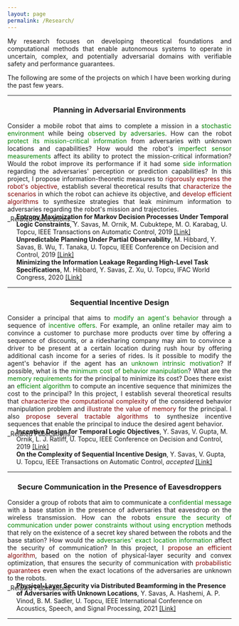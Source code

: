 ```yaml
---
layout: page
permalink: /Research/
---
```



<p align = "justify"> My research focuses on developing theoretical foundations and computational methods that enable autonomous systems to operate in uncertain, complex, and potentially adversarial domains with verifiable safety and performance guarantees. </p>

The following are some of the projects on which I have been working during the past few years.


***

<center> <h3>Planning in Adversarial Environments</h3> </center>
<p align = "justify"> Consider a mobile robot that aims to complete a mission in a  <span style="color:green">stochastic environment</span> while being  <span style="color:green">observed by adversaries</span>. How can the robot <span style="color:green">protect its mission-critical information</span> from adversaries with unknown locations and capabilities? How would the robot's  <span style="color:green">imperfect sensor measurements</span> affect its ability to protect the mission-critical information? Would the robot improve its performance if it had some <span style="color:green">side information</span> regarding the adversaries' perception or prediction capabilities? In this project, I propose information-theoretic measures to <span style="color:maroon">rigorously express the robot's objective</span>, establish several theoretical results that <span style="color:maroon">characterize the scenarios</span> in which the robot can achieve its objective, and <span style="color:maroon">develop efficient algorithms</span> to synthesize strategies that leak minimum information to adversaries regarding the robot's mission and trajectories. </p>
<span style="line-height: 0;"> _Related Publications:_ </span>
<p style = "align : justify;  margin-left: 20px; margin-top: -1em"><b>Entropy Maximization for Markov Decision Processes Under Temporal Logic Constraints</b>, Y. Savas, M. Ornik, M. Cubuktepe,
 M. O. Karabag, U. Topcu, IEEE Transactions on Automatic Control, 2019  <a href='https://arxiv.org/abs/1807.03223'>[Link]</a>  </p>
<p style = "align : justify;  margin-left: 20px; margin-top: -1em"><b>Unpredictable Planning Under Partial Observability</b>, M. Hibbard, Y. Savas, B. Wu, T. Tanaka, U. Topcu, IEEE Conference on Decision and Control, 2019 <a href='https://arxiv.org/abs/1903.07665'>[Link]</a></p>
<p style = "align : justify;  margin-left: 20px; margin-top: -1em"><b>Minimizing the Information Leakage Regarding High-Level Task Specifications</b>, M. Hibbard, Y. Savas, Z. Xu, U. Topcu, IFAC World Congress, 2020 <a href='https://www.sciencedirect.com/science/article/pii/S2405896320330287'>[Link]</a></p>

***

<center> <h3>Sequential Incentive Design</h3> </center>
<p align = "justify">Consider a principal that aims to <span style="color:green">modify an agent's behavior</span> through a sequence of <span style="color:green">incentive offers</span>. For example, an online retailer may aim to convince a customer to purchase more products over time by offering a sequence of discounts, or a ridesharing company may aim to convince a driver to be present at a certain location during rush hour by offering additional cash income for a series of rides. Is it possible to modify the agent's behavior if the agent has an <span style="color:green">unknown intrinsic motivation</span>? If possible, what is the <span style="color:green">minimum cost of behavior manipulation</span>? What are the <span style="color:green">memory requirements</span> for the principal to minimize its cost? Does there exist an <span style="color:green">efficient algorithm</span> to compute an incentive sequence that minimizes the cost to the principal? In this project, I establish several theoretical results that  <span style="color:maroon">characterize the computational complexity</span> of the considered behavior manipulation problem and <span style="color:maroon">illustrate the value of memory</span> for the principal. I also <span style="color:maroon">propose several tractable algorithms</span> to synthesize incentive sequences that enable the principal to induce the desired agent behavior. </p>
<span style="line-height: 0;">_Related Publications:_</span>
<p style = "align : justify;  margin-left: 20px; margin-top: -1em"><b> Incentive Design for Temporal Logic Objectives</b>, Y. Savas, V. Gupta, M. Ornik, L. J. Ratliff, U. Topcu, IEEE Conference on Decision and Control, 2019 <a href='https://arxiv.org/abs/1903.07752'>[Link]</a></p>
<p style = "align : justify;  margin-left: 20px; margin-top: -1em"><b>On the Complexity of Sequential Incentive Design</b>, Y. Savas, V. Gupta, U. Topcu,  IEEE Transactions on Automatic Control, <i>accepted</i> <a href='https://arxiv.org/abs/2007.08548'>[Link]</a></p>

***

<center> <h3>Secure Communication in the Presence of Eavesdroppers</h3> </center>
<p align = "justify"> Consider a group of robots that aim to communicate a <span style="color:green">confidential message</span> with a base station in the presence of adversaries that eavesdrop on the wireless transmission. How can the robots <span style="color:green">ensure the security of communication under power constraints without using encryption</span> methods that rely on the existence of a secret key shared between the robots and the base station? How would the <span style="color:green">adversaries' exact location information</span> affect the security of communication? In this project, I <span style="color:maroon">propose an efficient algorithm</span>, based on the notion of physical-layer security and convex optimization, that ensures the security of communication with <span style="color:maroon">probabilistic guarantees</span> even when the exact locations of the adversaries are unknown to the robots. </p>
<span style="line-height: 0;">_Related Publications:_</span>
<p style = "align : justify;  margin-left: 20px; margin-top: -1em"> <b>Physical-Layer Security via Distributed Beamforming in the Presence of Adversaries with Unknown Locations</b>, Y. Savas, A. Hashemi, A. P. Vinod, B. M. Sadler, U. Topcu, IEEE International Conference on Acoustics, Speech, and Signal Processing, 2021 <a href='https://arxiv.org/abs/2103.00630'>[Link]</a></p>

***



